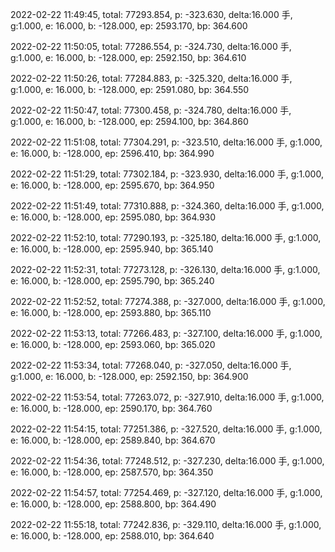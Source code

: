 2022-02-22 11:49:45, total: 77293.854, p: -323.630, delta:16.000 手, g:1.000, e: 16.000, b: -128.000, ep: 2593.170, bp: 364.600

2022-02-22 11:50:05, total: 77286.554, p: -324.730, delta:16.000 手, g:1.000, e: 16.000, b: -128.000, ep: 2592.150, bp: 364.610

2022-02-22 11:50:26, total: 77284.883, p: -325.320, delta:16.000 手, g:1.000, e: 16.000, b: -128.000, ep: 2591.080, bp: 364.550

2022-02-22 11:50:47, total: 77300.458, p: -324.780, delta:16.000 手, g:1.000, e: 16.000, b: -128.000, ep: 2594.100, bp: 364.860

2022-02-22 11:51:08, total: 77304.291, p: -323.510, delta:16.000 手, g:1.000, e: 16.000, b: -128.000, ep: 2596.410, bp: 364.990

2022-02-22 11:51:29, total: 77302.184, p: -323.930, delta:16.000 手, g:1.000, e: 16.000, b: -128.000, ep: 2595.670, bp: 364.950

2022-02-22 11:51:49, total: 77310.888, p: -324.360, delta:16.000 手, g:1.000, e: 16.000, b: -128.000, ep: 2595.080, bp: 364.930

2022-02-22 11:52:10, total: 77290.193, p: -325.180, delta:16.000 手, g:1.000, e: 16.000, b: -128.000, ep: 2595.940, bp: 365.140

2022-02-22 11:52:31, total: 77273.128, p: -326.130, delta:16.000 手, g:1.000, e: 16.000, b: -128.000, ep: 2595.790, bp: 365.240

2022-02-22 11:52:52, total: 77274.388, p: -327.000, delta:16.000 手, g:1.000, e: 16.000, b: -128.000, ep: 2593.880, bp: 365.110

2022-02-22 11:53:13, total: 77266.483, p: -327.100, delta:16.000 手, g:1.000, e: 16.000, b: -128.000, ep: 2593.060, bp: 365.020

2022-02-22 11:53:34, total: 77268.040, p: -327.050, delta:16.000 手, g:1.000, e: 16.000, b: -128.000, ep: 2592.150, bp: 364.900

2022-02-22 11:53:54, total: 77263.072, p: -327.910, delta:16.000 手, g:1.000, e: 16.000, b: -128.000, ep: 2590.170, bp: 364.760

2022-02-22 11:54:15, total: 77251.386, p: -327.520, delta:16.000 手, g:1.000, e: 16.000, b: -128.000, ep: 2589.840, bp: 364.670

2022-02-22 11:54:36, total: 77248.512, p: -327.230, delta:16.000 手, g:1.000, e: 16.000, b: -128.000, ep: 2587.570, bp: 364.350

2022-02-22 11:54:57, total: 77254.469, p: -327.120, delta:16.000 手, g:1.000, e: 16.000, b: -128.000, ep: 2588.800, bp: 364.490

2022-02-22 11:55:18, total: 77242.836, p: -329.110, delta:16.000 手, g:1.000, e: 16.000, b: -128.000, ep: 2588.010, bp: 364.640